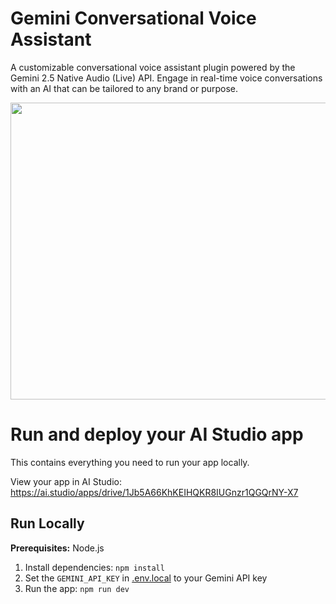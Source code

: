 # Gemini Conversational Voice Assistant
A customizable conversational voice assistant plugin powered by the Gemini 2.5 Native Audio (Live) API. Engage in real-time voice conversations with an AI that can be tailored to any brand or purpose.

<div align="center">
<img width="1200" height="475" alt="GHBanner" src="https://github.com/user-attachments/assets/0aa67016-6eaf-458a-adb2-6e31a0763ed6" />
</div>

# Run and deploy your AI Studio app

This contains everything you need to run your app locally.

View your app in AI Studio: https://ai.studio/apps/drive/1Jb5A66KhKEIHQKR8IUGnzr1QGQrNY-X7

## Run Locally

**Prerequisites:**  Node.js


1. Install dependencies:
   `npm install`
2. Set the `GEMINI_API_KEY` in [.env.local](.env.local) to your Gemini API key
3. Run the app:
   `npm run dev`
